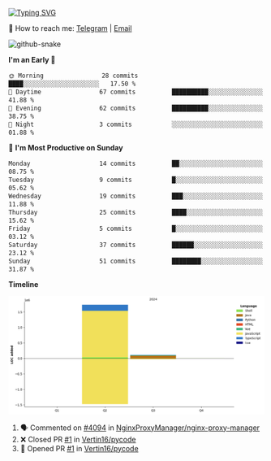 [![Typing SVG](https://readme-typing-svg.demolab.com?font=Fira+Code&pause=1000&width=435&lines=%F0%9F%91%8B+Hi%2C+I'm+Xeron)](https://git.io/typing-svg)

📮️ How to reach me: [Telegram](https://t.me/Xeron23) | [Email](mailto:cw48565@gmail.com)

<picture>
  <source media="(prefers-color-scheme: dark)" srcset="https://github.com/Xeron2000/Xeron2000/blob/output/github-contribution-grid-snake-dark.svg" />
  <source media="(prefers-color-scheme: light)" srcset="https://github.com/Xeron2000/Xeron2000/blob/output/github-contribution-grid-snake.svg" />
  <img alt="github-snake" src="github-snake.svg" />
</picture>

<!--START_SECTION:waka-->
**I'm an Early 🐤** 

```text
🌞 Morning                28 commits          ████░░░░░░░░░░░░░░░░░░░░░   17.50 % 
🌆 Daytime                67 commits          ██████████░░░░░░░░░░░░░░░   41.88 % 
🌃 Evening                62 commits          ██████████░░░░░░░░░░░░░░░   38.75 % 
🌙 Night                  3 commits           ░░░░░░░░░░░░░░░░░░░░░░░░░   01.88 % 
```
📅 **I'm Most Productive on Sunday** 

```text
Monday                   14 commits          ██░░░░░░░░░░░░░░░░░░░░░░░   08.75 % 
Tuesday                  9 commits           █░░░░░░░░░░░░░░░░░░░░░░░░   05.62 % 
Wednesday                19 commits          ███░░░░░░░░░░░░░░░░░░░░░░   11.88 % 
Thursday                 25 commits          ████░░░░░░░░░░░░░░░░░░░░░   15.62 % 
Friday                   5 commits           █░░░░░░░░░░░░░░░░░░░░░░░░   03.12 % 
Saturday                 37 commits          ██████░░░░░░░░░░░░░░░░░░░   23.12 % 
Sunday                   51 commits          ████████░░░░░░░░░░░░░░░░░   31.87 % 
```


**Timeline**

![Lines of Code chart](https://raw.githubusercontent.com/Xeron2000/Xeron2000/main/assets/bar_graph.png)


<!--END_SECTION:waka-->

<!--START_SECTION:activity-->
1. 🗣 Commented on [#4094](https://github.com/NginxProxyManager/nginx-proxy-manager/issues/4094#issuecomment-2429081625) in [NginxProxyManager/nginx-proxy-manager](https://github.com/NginxProxyManager/nginx-proxy-manager)
2. ❌ Closed PR [#1](https://github.com/Vertin16/pycode/pull/1) in [Vertin16/pycode](https://github.com/Vertin16/pycode)
3. 💪 Opened PR [#1](https://github.com/Vertin16/pycode/pull/1) in [Vertin16/pycode](https://github.com/Vertin16/pycode)
<!--END_SECTION:activity-->
